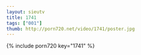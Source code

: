 ```yaml
--- 
layout: sieutv
title: 1741
tags: ["001"]
thumb: http://porn720.net/video/1741/poster.jpg
---
```

{% include porn720 key="1741" %} 
